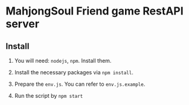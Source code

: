 # MahjongSoul Friend game RestAPI server

## Install  

1. You will need: ``nodejs``, ``npm``. Install them.

2. Install the necessary packages via ``npm install``.

3. Prepare the ``env.js``. You can refer to ``env.js.example``.

4. Run the script by ``npm start``
